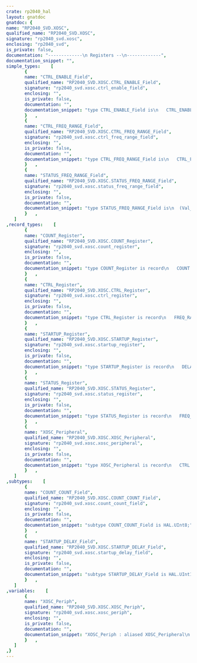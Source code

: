 ```yaml
---
crate: rp2040_hal
layout: gnatdoc
gnatdoc: {
name: "RP2040_SVD.XOSC",
qualified_name: "RP2040_SVD.XOSC",
signature: "rp2040_svd.xosc",
enclosing: "rp2040_svd",
is_private: false,
documentation: "-------------\n Registers --\n-------------",
documentation_snippet: "",
simple_types:    [
       {
       name: "CTRL_ENABLE_Field",
       qualified_name: "RP2040_SVD.XOSC.CTRL_ENABLE_Field",
       signature: "rp2040_svd.xosc.ctrl_enable_field",
       enclosing: "",
       is_private: false,
       documentation: "",
       documentation_snippet: "type CTRL_ENABLE_Field is\n   CTRL_ENABLE_Field_Reset,\n   DISABLE,\n   ENABLE)\n  with Size => 12;",
       }   ,
       {
       name: "CTRL_FREQ_RANGE_Field",
       qualified_name: "RP2040_SVD.XOSC.CTRL_FREQ_RANGE_Field",
       signature: "rp2040_svd.xosc.ctrl_freq_range_field",
       enclosing: "",
       is_private: false,
       documentation: "",
       documentation_snippet: "type CTRL_FREQ_RANGE_Field is\n   CTRL_FREQ_RANGE_Field_Reset,\n   Val_1_15MHZ,\n   RESERVED_1,\n   RESERVED_2,\n   RESERVED_3)\n  with Size => 12;",
       }   ,
       {
       name: "STATUS_FREQ_RANGE_Field",
       qualified_name: "RP2040_SVD.XOSC.STATUS_FREQ_RANGE_Field",
       signature: "rp2040_svd.xosc.status_freq_range_field",
       enclosing: "",
       is_private: false,
       documentation: "",
       documentation_snippet: "type STATUS_FREQ_RANGE_Field is\n  (Val_1_15MHZ,\n   RESERVED_1,\n   RESERVED_2,\n   RESERVED_3)\n  with Size => 2;",
       }   ,
   ]
,record_types:    [
       {
       name: "COUNT_Register",
       qualified_name: "RP2040_SVD.XOSC.COUNT_Register",
       signature: "rp2040_svd.xosc.count_register",
       enclosing: "",
       is_private: false,
       documentation: "",
       documentation_snippet: "type COUNT_Register is record\n   COUNT         : COUNT_COUNT_Field := 16#0#;\n   Reserved_8_31 : HAL.UInt24 := 16#0#;\nend record\n  with Volatile_Full_Access, Object_Size => 32,\n       Bit_Order => System.Low_Order_First;",
       }   ,
       {
       name: "CTRL_Register",
       qualified_name: "RP2040_SVD.XOSC.CTRL_Register",
       signature: "rp2040_svd.xosc.ctrl_register",
       enclosing: "",
       is_private: false,
       documentation: "",
       documentation_snippet: "type CTRL_Register is record\n   FREQ_RANGE     : CTRL_FREQ_RANGE_Field := CTRL_FREQ_RANGE_Field_Reset;\n   ENABLE         : CTRL_ENABLE_Field := CTRL_ENABLE_Field_Reset;\n   Reserved_24_31 : HAL.UInt8 := 16#0#;\nend record\n  with Volatile_Full_Access, Object_Size => 32,\n       Bit_Order => System.Low_Order_First;",
       }   ,
       {
       name: "STARTUP_Register",
       qualified_name: "RP2040_SVD.XOSC.STARTUP_Register",
       signature: "rp2040_svd.xosc.startup_register",
       enclosing: "",
       is_private: false,
       documentation: "",
       documentation_snippet: "type STARTUP_Register is record\n   DELAY_k        : STARTUP_DELAY_Field := 16#C4#;\n   Reserved_14_19 : HAL.UInt6 := 16#0#;\n   X4             : Boolean := False;\n   Reserved_21_31 : HAL.UInt11 := 16#0#;\nend record\n  with Volatile_Full_Access, Object_Size => 32,\n       Bit_Order => System.Low_Order_First;",
       }   ,
       {
       name: "STATUS_Register",
       qualified_name: "RP2040_SVD.XOSC.STATUS_Register",
       signature: "rp2040_svd.xosc.status_register",
       enclosing: "",
       is_private: false,
       documentation: "",
       documentation_snippet: "type STATUS_Register is record\n   FREQ_RANGE     : STATUS_FREQ_RANGE_Field := RP2040_SVD.XOSC.Val_1_15MHZ;\n   Reserved_2_11  : HAL.UInt10 := 16#0#;\n   ENABLED        : Boolean := False;\n   Reserved_13_23 : HAL.UInt11 := 16#0#;\n   BADWRITE       : Boolean := False;\n   Reserved_25_30 : HAL.UInt6 := 16#0#;\n   STABLE         : Boolean := False;\nend record\n  with Volatile_Full_Access, Object_Size => 32,\n       Bit_Order => System.Low_Order_First;",
       }   ,
       {
       name: "XOSC_Peripheral",
       qualified_name: "RP2040_SVD.XOSC.XOSC_Peripheral",
       signature: "rp2040_svd.xosc.xosc_peripheral",
       enclosing: "",
       is_private: false,
       documentation: "",
       documentation_snippet: "type XOSC_Peripheral is record\n   CTRL    : aliased CTRL_Register;\n   STATUS  : aliased STATUS_Register;\n   DORMANT : aliased HAL.UInt32;\n   STARTUP : aliased STARTUP_Register;\n   COUNT   : aliased COUNT_Register;\nend record\n  with Volatile;",
       }   ,
   ]
,subtypes:    [
       {
       name: "COUNT_COUNT_Field",
       qualified_name: "RP2040_SVD.XOSC.COUNT_COUNT_Field",
       signature: "rp2040_svd.xosc.count_count_field",
       enclosing: "",
       is_private: false,
       documentation: "",
       documentation_snippet: "subtype COUNT_COUNT_Field is HAL.UInt8;",
       }   ,
       {
       name: "STARTUP_DELAY_Field",
       qualified_name: "RP2040_SVD.XOSC.STARTUP_DELAY_Field",
       signature: "rp2040_svd.xosc.startup_delay_field",
       enclosing: "",
       is_private: false,
       documentation: "",
       documentation_snippet: "subtype STARTUP_DELAY_Field is HAL.UInt14;",
       }   ,
   ]
,variables:    [
       {
       name: "XOSC_Periph",
       qualified_name: "RP2040_SVD.XOSC.XOSC_Periph",
       signature: "rp2040_svd.xosc.xosc_periph",
       enclosing: "",
       is_private: false,
       documentation: "",
       documentation_snippet: "XOSC_Periph : aliased XOSC_Peripheral\n  with Import, Address => XOSC_Base;",
       }   ,
   ]
,}
---
```

